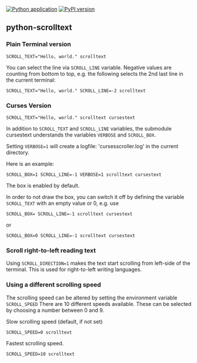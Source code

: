 [![Python application](https://github.com/jimdeekepler/python-scrolltext/actions/workflows/python-app.yml/badge.svg)](https://github.com/jimdeekepler/python-scrolltext/actions/workflows/python-app.yml)
[![PyPI version](https://img.shields.io/pypi/v/scrolltext.svg)](https://pypi.org/project/scrolltext/)


## python-scrolltext

### Plain Terminal version

    SCROLL_TEXT="Hello, world." scrolltext

You can select the line via `SCROLL_LINE` variable. Negative values are counting
from bottom to top, e.g. the following selects the 2nd last line in the current
terminal:

    SCROLL_TEXT="Hello, world." SCROLL_LINE=-2 scrolltext


### Curses Version

    SCROLL_TEXT="Hello, world." scrolltext cursestext

In addition to `SCROLL_TEXT` and `SCROLL_LINE` variables, the submodule cursestext
understands the variables `VERBOSE` and `SCROLL_BOX`.

Setting `VERBOSE=1` will create a logfile: 'cursesscroller.log' in the
current directory.

Here is an example:

    SCROLL_BOX=1 SCROLL_LINE=-1 VERBOSE=1 scrolltext cursestext

The box is enabled by default.

In order to not draw the box, you can switch it off by defining the variable
`SCROLL_TEXT` with an empty value or 0, e.g. use

    SCROLL_BOX= SCROLL_LINE=-1 scrolltext cursestext

or

    SCROLL_BOX=0 SCROLL_LINE=-1 scrolltext cursestext


### Scroll right-to-left reading text

Using `SCROLL_DIRECTION=1` makes the text start scrolling from left-side of the terminal.
This is used for right-to-left writing languages.


### Using a different scrolling speed

The scrolling speed can be altered by setting the environment variable `SCROLL_SPEED`
There are 10 different speeds available. These can be selected by choosing a
number between 0 and 9.

Slow scrolling speed (default, if not set)

    SCROLL_SPEED=0 scrolltext


Fastest scrolling speed.

    SCROLL_SPEED=10 scrolltext
